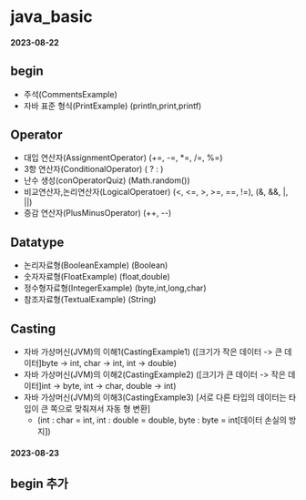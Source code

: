 # java_basic
#### **2023-08-22**
## **begin**
 * 주석(CommentsExample)
 * 자바 표준 형식(PrintExample) (println,print,printf)
   
## **Operator**
 * 대입 연산자(AssignmentOperator) (+=, -=, *=, /=, %=)
 * 3항 연산자(ConditionalOperator) (  ? : )
 * 난수 생성(conOperatorQuiz) (Math.random())
 * 비교연산자,논리연산자(LogicalOperatoer) (<, <=, >, >=, ==, !=), (&, &&, |, ||)
 * 증감 연산자(PlusMinusOperator) (++, --)

## **Datatype**
 * 논리자료형(BooleanExample) (Boolean)
 * 숫자자료형(FloatExample) (float,double)
 * 정수형자료형(IntegerExample) (byte,int,long,char)
 * 참조자료형(TextualExample) (String)

## **Casting**
* 자바 가상머신(JVM)의 이해1(CastingExample1) ([크기가 작은 데이터 -> 큰 데이터]byte -> int, char -> int, int -> double)
* 자바 가상머신(JVM)의 이해2(CastingExample2) ([크기가 큰 데이터 -> 작은 데이터]int -> byte, int -> char, double -> int)
* 자바 가상머신(JVM)의 이해3(CastingExample3) [서로 다른 타입의 데이터는 타입이 큰 쪽으로 맞춰져서 자동 형 변환]
  * (int : char = int, int : double = double, byte : byte = int[데이터 손실의 방지])

#### **2023-08-23**
## **begin**  ****추가****
